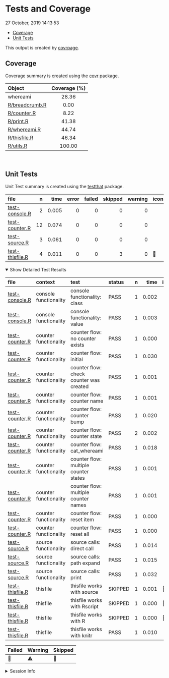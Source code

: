 Tests and Coverage
================
27 October, 2019 14:13:53

  - [Coverage](#coverage)
  - [Unit Tests](#unit-tests)

This output is created by
[covrpage](https://github.com/metrumresearchgroup/covrpage).

## Coverage

Coverage summary is created using the
[covr](https://github.com/r-lib/covr) package.

| Object                              | Coverage (%) |
| :---------------------------------- | :----------: |
| whereami                            |    28.36     |
| [R/breadcrumb.R](../R/breadcrumb.R) |     0.00     |
| [R/counter.R](../R/counter.R)       |     8.22     |
| [R/print.R](../R/print.R)           |    41.38     |
| [R/whereami.R](../R/whereami.R)     |    44.74     |
| [R/thisfile.R](../R/thisfile.R)     |    46.34     |
| [R/utils.R](../R/utils.R)           |    100.00    |

<br>

## Unit Tests

Unit Test summary is created using the
[testthat](https://github.com/r-lib/testthat)
package.

| file                                        |  n |  time | error | failed | skipped | warning | icon |
| :------------------------------------------ | -: | ----: | ----: | -----: | ------: | ------: | :--- |
| [test-console.R](testthat/test-console.R)   |  2 | 0.005 |     0 |      0 |       0 |       0 |      |
| [test-counter.R](testthat/test-counter.R)   | 12 | 0.074 |     0 |      0 |       0 |       0 |      |
| [test-source.R](testthat/test-source.R)     |  3 | 0.061 |     0 |      0 |       0 |       0 |      |
| [test-thisfile.R](testthat/test-thisfile.R) |  4 | 0.011 |     0 |      0 |       3 |       0 | 🔶    |

<details open>

<summary> Show Detailed Test Results
</summary>

| file                                                | context               | test                                    | status  | n |  time | icon |
| :-------------------------------------------------- | :-------------------- | :-------------------------------------- | :------ | -: | ----: | :--- |
| [test-console.R](testthat/test-console.R#L8)        | console functionality | console functionality: class            | PASS    | 1 | 0.002 |      |
| [test-console.R](testthat/test-console.R#L12)       | console functionality | console functionality: value            | PASS    | 1 | 0.003 |      |
| [test-counter.R](testthat/test-counter.R#L7)        | counter functionality | counter flow: no counter exists         | PASS    | 1 | 0.000 |      |
| [test-counter.R](testthat/test-counter.R#L13)       | counter functionality | counter flow: initial                   | PASS    | 1 | 0.030 |      |
| [test-counter.R](testthat/test-counter.R#L17)       | counter functionality | counter flow: check counter was created | PASS    | 1 | 0.001 |      |
| [test-counter.R](testthat/test-counter.R#L21)       | counter functionality | counter flow: counter name              | PASS    | 1 | 0.001 |      |
| [test-counter.R](testthat/test-counter.R#L25)       | counter functionality | counter flow: counter bump              | PASS    | 1 | 0.020 |      |
| [test-counter.R](testthat/test-counter.R#L29)       | counter functionality | counter flow: counter state             | PASS    | 2 | 0.002 |      |
| [test-counter.R](testthat/test-counter.R#L34)       | counter functionality | counter flow: cat\_whereami             | PASS    | 1 | 0.018 |      |
| [test-counter.R](testthat/test-counter.R#L38_L39)   | counter functionality | counter flow: multiple counter states   | PASS    | 1 | 0.001 |      |
| [test-counter.R](testthat/test-counter.R#L43)       | counter functionality | counter flow: multiple counter names    | PASS    | 1 | 0.001 |      |
| [test-counter.R](testthat/test-counter.R#L48)       | counter functionality | counter flow: reset item                | PASS    | 1 | 0.000 |      |
| [test-counter.R](testthat/test-counter.R#L53)       | counter functionality | counter flow: reset all                 | PASS    | 1 | 0.000 |      |
| [test-source.R](testthat/test-source.R#L7)          | source functionality  | source calls: direct call               | PASS    | 1 | 0.014 |      |
| [test-source.R](testthat/test-source.R#L11)         | source functionality  | source calls: path expand               | PASS    | 1 | 0.015 |      |
| [test-source.R](testthat/test-source.R#L15)         | source functionality  | source calls: print                     | PASS    | 1 | 0.032 |      |
| [test-thisfile.R](testthat/test-thisfile.R#L7)      | thisfile              | thisfile works with source              | SKIPPED | 1 | 0.001 | 🔶    |
| [test-thisfile.R](testthat/test-thisfile.R#L13)     | thisfile              | thisfile works with Rscript             | SKIPPED | 1 | 0.000 | 🔶    |
| [test-thisfile.R](testthat/test-thisfile.R#L21)     | thisfile              | thisfile works with R                   | SKIPPED | 1 | 0.000 | 🔶    |
| [test-thisfile.R](testthat/test-thisfile.R#L31_L35) | thisfile              | thisfile works with knitr               | PASS    | 1 | 0.010 |      |

| Failed | Warning | Skipped |
| :----- | :------ | :------ |
| 🛑      | ⚠️      | 🔶       |

</details>

<details>

<summary> Session Info </summary>

| Field    | Value                               |
| :------- | :---------------------------------- |
| Version  | R version 3.6.1 (2019-07-05)        |
| Platform | x86\_64-apple-darwin15.6.0 (64-bit) |
| Running  | macOS Mojave 10.14.5                |
| Language | en\_US                              |
| Timezone | America/New\_York                   |

| Package  | Version |
| :------- | :------ |
| testthat | 2.2.1   |
| covr     | 3.3.0   |
| covrpage | 0.0.70  |

</details>

<!--- Final Status : skipped/warning --->
